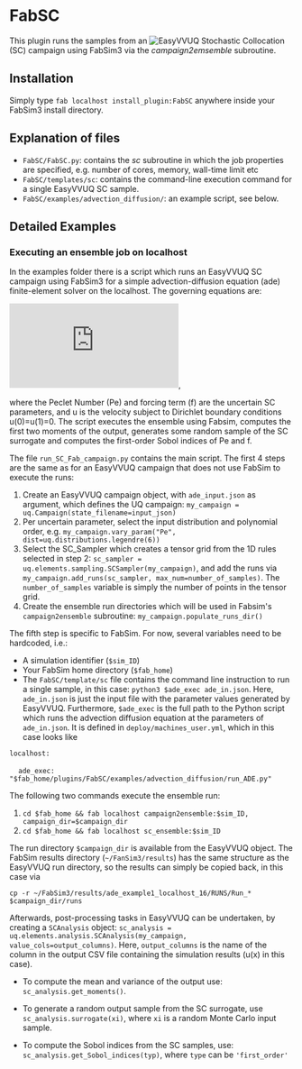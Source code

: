 # FabSC
This plugin runs the samples from an ![EasyVVUQ](https://github.com/UCL-CCS/EasyVVUQ) Stochastic Collocation (SC) campaign using FabSim3 via the *campaign2emsemble* subroutine.

## Installation
Simply type `fab localhost install_plugin:FabSC` anywhere inside your FabSim3 install directory.

## Explanation of files
+ `FabSC/FabSC.py`: contains the *sc* subroutine in which the job properties are specified, e.g. number of cores, memory, wall-time limit etc
+ `FabSC/templates/sc`: contains the command-line execution command for a single EasyVVUQ SC sample.
+ `FabSC/examples/advection_diffusion/`: an example script, see below.

## Detailed Examples

### Executing an ensemble job on localhost
In the examples folder there is a script which runs an EasyVVUQ SC campaign using FabSim3 for a simple advection-diffusion equation (ade) finite-element solver on the localhost. The governing equations are:

![equation](https://latex.codecogs.com/gif.latex?%5Cfrac%7Bdu%7D%7Bdx%7D%20&plus;%20%5Cfrac%7B1%7D%7BPe%7D%5Cfrac%7Bd%5E2u%7D%7Bdx%7D%20%3D%20f),

where the Peclet Number (Pe) and forcing term (f) are the uncertain SC parameters, and u is the velocity subject to Dirichlet boundary conditions u(0)=u(1)=0. The script executes the ensemble using Fabsim, computes the first two moments of the output, generates some random sample of the SC surrogate and computes the first-order Sobol indices of Pe and f.

The file `run_SC_Fab_campaign.py` contains the main script. The first 4 steps are the same as for an EasyVVUQ campaign that does not use FabSim to execute the runs:
 1. Create an EasyVVUQ campaign object, with `ade_input.json` as argument, which defines the UQ campaign:
 `my_campaign = uq.Campaign(state_filename=input_json)`
 2. Per uncertain parameter, select the input distribution and polynomial order, e.g. `my_campaign.vary_param("Pe", dist=uq.distributions.legendre(6))`
 3. Select the SC_Sampler which creates a tensor grid from the 1D rules selected in step 2: `sc_sampler = uq.elements.sampling.SCSampler(my_campaign)`, and add the runs via `my_campaign.add_runs(sc_sampler, max_num=number_of_samples)`. The `number_of_samples` variable is simply the number of points in the tensor grid.
 4. Create the ensemble run directories which will be used in Fabsim's `campaign2ensemble` subroutine: `my_campaign.populate_runs_dir()`
 
The fifth step is specific to FabSim. For now, several variables need to be hardcoded, i.e.: 
 + A simulation identifier (`$sim_ID`)
 + Your FabSim home directory (`$fab_home`)
 + The `FabSC/template/sc` file contains the command line instruction to run a single sample, in this case: `python3 $ade_exec ade_in.json`. Here, `ade_in.json` is just the input file with the parameter values generated by EasyVVUQ. Furthermore, `$ade_exec` is the full path to the Python script which runs the advection diffusion equation at the parameters of `ade_in.json`. It is defined in `deploy/machines_user.yml`, which in this case looks like
 
`localhost:`

 &nbsp;&nbsp;&nbsp;&nbsp;`ade_exec: "$fab_home/plugins/FabSC/examples/advection_diffusion/run_ADE.py"`
 
 The following two commands execute the ensemble run:
 
 1. `cd $fab_home && fab localhost campaign2ensemble:$sim_ID, campaign_dir=$campaign_dir`
 2. `cd $fab_home && fab localhost sc_ensemble:$sim_ID`
 
The run directory `$campaign_dir` is available from the EasyVVUQ object. The FabSim results directory (`~/FanSim3/results`) has the same structure as the EasyVVUQ run directory, so the results can simply be copied back, in this case via

`cp -r ~/FabSim3/results/ade_example1_localhost_16/RUNS/Run_* $campaign_dir/runs`

Afterwards, post-processing tasks in EasyVVUQ can be undertaken, by creating a `SCAnalysis` object: `sc_analysis = uq.elements.analysis.SCAnalysis(my_campaign, value_cols=output_columns)`. Here, `output_columns` is the name of the column in the output CSV file containing the simulation results (u(x) in this case).

+ To compute the mean and variance of the output use: `sc_analysis.get_moments()`.  

+ To generate a random output sample from the SC surrogate, use `sc_analysis.surrogate(xi)`, where `xi` is a random Monte Carlo input sample.

+ To compute the Sobol indices from the SC samples, use: `sc_analysis.get_Sobol_indices(typ)`, where `type` can be `'first_order'`
